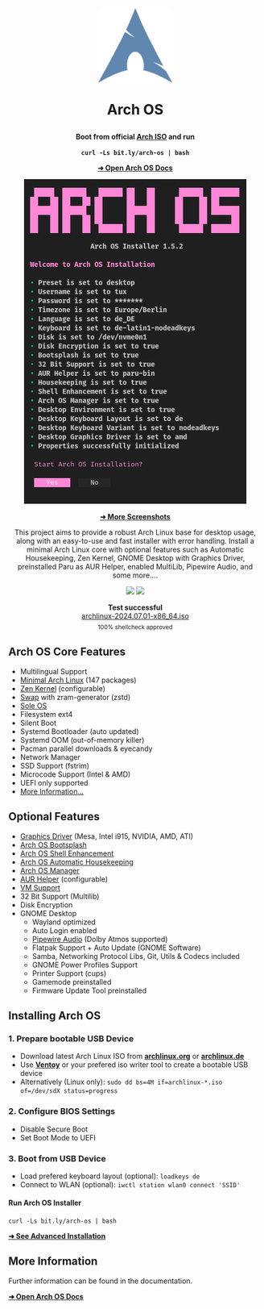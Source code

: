 <h1 align="center">
  <img src="./logo.svg" width="150" height="150">
  <p>Arch OS</p>
</h1>

<div align="center">

<p><strong>Boot from official <a target="_blank" href="https://archlinux.org/download/">Arch ISO</a> and run</strong></p>

**`curl -Ls bit.ly/arch-os | bash`**

<p><b>

[➜ Open Arch OS Docs](DOCS.md)

</b></p>

<p><img src="./screenshots/installer.png"></p>

<p><b>

[➜ More Screenshots](DOCS.md#screenshots)

</b></p>

<p>
This project aims to provide a robust Arch Linux base for desktop usage, along with an easy-to-use and fast installer with error handling. Install a minimal Arch Linux core with optional features such as Automatic Housekeeping, Zen Kernel, GNOME Desktop with Graphics Driver, preinstalled Paru as AUR Helper, enabled MultiLib, Pipewire Audio, and some more....
</p>

<p>
  <img src="https://img.shields.io/badge/MAINTAINED-YES-green?style=for-the-badge">
  <img src="https://img.shields.io/badge/License-GPL_v2-blue?style=for-the-badge">
</p>

<p>
  <strong>Test successful</strong>
  <br>
  <a target="_blank" href="https://www.archlinux.de/releases/2024.07.01">archlinux-2024.07.01-x86_64.iso</a>
  <br>
  <sub>100% shellcheck approved</sub>
</p>

</div>

## Arch OS Core Features

- Multilingual Support
- [Minimal Arch Linux](DOCS.md#minimal-installation) (147 packages)
- [Zen Kernel](DOCS.md#advanced-installation) (configurable)
- [Swap](DOCS.md#swap) with zram-generator (zstd)
- [Sole OS](DOCS.md#partitions-layout)
- Filesystem ext4
- Silent Boot
- Systemd Bootloader (auto updated)
- Systemd OOM (out-of-memory killer)
- Pacman parallel downloads & eyecandy
- Network Manager
- SSD Support (fstrim)
- Microcode Support (Intel & AMD)
- UEFI only supported
- [More Information...](DOCS.md#technical-information)

## Optional Features

- [Graphics Driver](DOCS.md#install-graphics-driver-manually) (Mesa, Intel i915, NVIDIA, AMD, ATI)
- [Arch OS Bootsplash](https://github.com/murkl/plymouth-theme-arch-os)
- [Arch OS Shell Enhancement](DOCS.md#shell-enhancement)
- [Arch OS Automatic Housekeeping](DOCS.md#housekeeping)
- [Arch OS Manager](DOCS.md#arch-os-manager)
- [AUR Helper](DOCS.md#advanced-installation) (configurable)
- [VM Support](DOCS.md#vm-support)
- 32 Bit Support (Multilib)
- Disk Encryption
- GNOME Desktop
  - Wayland optimized
  - Auto Login enabled
  - [Pipewire Audio](DOCS.md#for-audiophiles) (Dolby Atmos supported)
  - Flatpak Support + Auto Update (GNOME Software)
  - Samba, Networking Protocol Libs, Git, Utils & Codecs included
  - GNOME Power Profiles Support
  - Printer Support (cups)
  - Gamemode preinstalled
  - Firmware Update Tool preinstalled

## Installing Arch OS

### 1. Prepare bootable USB Device

- Download latest Arch Linux ISO from **[archlinux.org](https://www.archlinux.org/download)** or **[archlinux.de](https://www.archlinux.de/download)**
- Use **[Ventoy](https://www.ventoy.net/en/download.html)** or your prefered iso writer tool to create a bootable USB device
- Alternatively (Linux only): `sudo dd bs=4M if=archlinux-*.iso of=/dev/sdX status=progress`

### 2. Configure BIOS Settings

- Disable Secure Boot
- Set Boot Mode to UEFI

### 3. Boot from USB Device

- Load prefered keyboard layout (optional): `loadkeys de`
- Connect to WLAN (optional): `iwctl station wlan0 connect 'SSID'`

#### Run Arch OS Installer

```
curl -Ls bit.ly/arch-os | bash
```

**[➜ See Advanced Installation](DOCS.md#advanced-installation)**

## More Information

Further information can be found in the documentation.

**[➜ Open Arch OS Docs](DOCS.md)**
